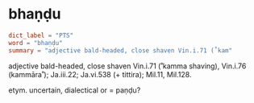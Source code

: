 # bhaṇḍu

``` toml
dict_label = "PTS"
word = "bhaṇḍu"
summary = "adjective bald-headed, close shaven Vin.i.71 (˚kam"
```

adjective bald\-headed, close shaven Vin.i.71 (˚kamma shaving), Vin.i.76 (kammāra˚); Ja.iii.22; Ja.vi.538 (\+ tittira); Mil.11, Mil.128.

etym. uncertain, dialectical or = paṇḍu?


